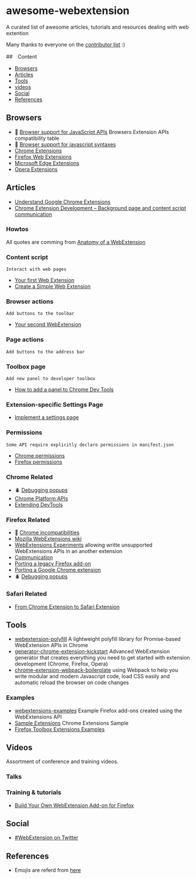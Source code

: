# awesome-webextension
A curated list of awesome articles, tutorials and resources dealing with web extention

Many thanks to everyone on the [contributor list](https://github.com/gasolin/awesome-webextension/graphs/contributors) :)

##　Content
* [Browsers](#browsers)
* [Articles](#articles)
* [Tools](#tools)
* [videos](#videos)
* [Social](#social)
* [References](#references)


## Browsers

* :star2: [Browser support for JavaScript APIs](https://developer.mozilla.org/en-US/Add-ons/WebExtensions/Browser_support_for_JavaScript_APIs) Browsers Extension APIs compatibility table
* :flashlight: [Browser support for javascript syntaxes](http://kangax.github.io/compat-table/es6/)
* [Chrome Extensions](https://developer.chrome.com/extensions)
* [Firefox Web Extensions](https://developer.mozilla.org/en-US/Add-ons/WebExtensions)
* [Microsoft Edge Extensions](https://developer.microsoft.com/en-us/microsoft-edge/platform/documentation/extensions/)
* [Opera Extensions](https://dev.opera.com/extensions/)


## Articles

* [Understand Google Chrome Extensions](https://gist.github.com/jjperezaguinaga/4243341)
* [Chrome Extension Development – Background page and content script communication](https://ackshaey.wordpress.com/2016/02/15/chrome-extension-development-background-page-and-content-script-communication/)

### Howtos

All quotes are comming from [Anatomy of a WebExtension](https://developer.mozilla.org/en-US/Add-ons/WebExtensions/Anatomy_of_a_WebExtension) 

### Content script
`Interact with web pages`

* [Your first Web Extension](https://developer.mozilla.org/en-US/Add-ons/WebExtensions/Your_first_WebExtension)
* [Create a Simple Web Extension](https://davidwalsh.name/web-extensions)

### Browser actions
`Add buttons to the toolbar`

* [Your second WebExtension](https://developer.mozilla.org/en-US/Add-ons/WebExtensions/Your_second_WebExtension)

### Page actions
`Add buttons to the address bar`

### Toolbox page
`Add new panel to developer toolbox`

* [How to add a panel to Chrome Dev Tools](https://www.raymondcamden.com/2012/07/15/How-to-add-a-panel-to-Chrome-Dev-Tools)

### Extension-specific Settings Page
* [Implement a settings page](https://developer.mozilla.org/en-US/Add-ons/WebExtensions/Implement_a_settings_page)

### Permissions
`Some API require explicitly declare permissions in manifest.json`
* [Chrome permissions](https://developer.chrome.com/extensions/declare_permissions)
* [Firefox permissions](https://developer.mozilla.org/en-US/Add-ons/WebExtensions/manifest.json/permissions)

### Chrome Related

* :beetle: [Debugging popups](https://developer.chrome.com/extensions/tut_debugging)
* [Chrome Platform APIs](https://developer.chrome.com/extensions/api_index)
* [Extending DevTools](https://developer.chrome.com/extensions/devtools)

### Firefox Related

* :flashlight: [Chrome incompatibilities](https://developer.mozilla.org/en-US/Add-ons/WebExtensions/Chrome_incompatibilities)
* [Mozilla WebExtensions wiki](https://wiki.mozilla.org/WebExtensions)
* [WebExtensions Experiments](https://webextensions-experiments.readthedocs.io/en/latest/) allowing writte unsupported WebExtensions APIs in an another extension
* [Communication](https://wiki.mozilla.org/Add-ons/developer/communication)
* [Porting a legacy Firefox add-on](https://developer.mozilla.org/en-US/Add-ons/WebExtensions/Porting_a_legacy_Firefox_add-on)
* [Porting a Google Chrome extension](https://developer.mozilla.org/en-US/Add-ons/WebExtensions)
* :beetle: [Debugging popups](https://developer.mozilla.org/en-US/Add-ons/WebExtensions/Debugging#Debugging_popups)

### Safari Related

* [From Chrome Extension to Safari Extension](https://chunlianglyu.com/From_Chrome_Extension_to_Safari_Extension)

## Tools

* [webextension-polyfill](https://github.com/mozilla/webextension-polyfill) A lightweight polyfill library for Promise-based WebExtension APIs in Chrome
* [generator-chrome-extension-kickstart](https://github.com/HaNdTriX/generator-chrome-extension-kickstart) Advanced WebExtension generator that creates everything you need to get started with extension development (Chrome, Firefox, Opera)
* [chrome-extension-webpack-boilerplate](https://github.com/samuelsimoes/chrome-extension-webpack-boilerplate) using Webpack to help you write modular and modern Javascript code, load CSS easily and automatic reload the browser on code changes

### Examples

* [webextensions-examples](https://github.com/mdn/webextensions-examples) Example Firefox add-ons created using the WebExtensions API 
* [Sample Extensions](https://developer.chrome.com/extensions/samples) Chrome Extensions Sample
* [Firefox Toolbox Extensions Examples](https://github.com/devtools-html/extension-examples)

## Videos

Assortment of conference and training videos.

### Talks


### Training & tutorials
* [Build Your Own WebExtension Add-on for Firefox](https://activate.mozilla.community/webextensions/)

## Social

* [#WebExtension on Twitter](https://twitter.com/hashtag/WebExtension)


## References

* Emojis are referd from [here](https://gist.github.com/rxaviers/7360908)
